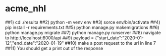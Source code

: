 # acme_nhl
##1) cd  ./resulta
##2) python -m venv env
##3) sorce env/bin/activate
##4) pip install -r requirements.txt
##5) python manage.py makemigrations
##6) python manage.py migrate
##7) python manage.py runserver
##8) navigate to http://localhost:8000/api
##9) payload = {"start_date":"2020-01-12","end_date":"2020-01-19"
##10) make a post request to the url in line 7
##11) You should get a print out of the response

